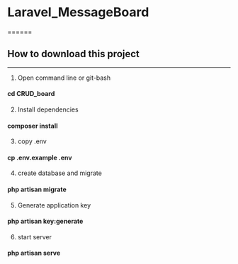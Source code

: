 # Laravel_MessageBoard
======

## How to download this project
----
1. Open command line or git-bash
#### cd CRUD_board

2. Install dependencies
#### composer install

3. copy .env
#### cp .env.example .env

4. create database and migrate
#### php artisan migrate

5. Generate application key
#### php artisan key:generate

6. start server
#### php artisan serve
